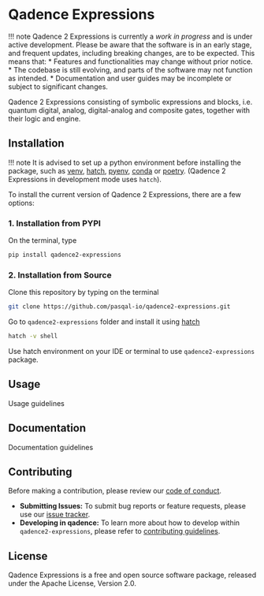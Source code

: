 # Qadence Expressions

!!! note
    Qadence 2 Expressions is currently a *work in progress* and is under active development. Please be aware that the software is in an early stage, and frequent updates, including breaking changes, are to be expected. This means that:
    * Features and functionalities may change without prior notice.
    * The codebase is still evolving, and parts of the software may not function as intended.
    * Documentation and user guides may be incomplete or subject to significant changes.

Qadence 2 Expressions consisting of symbolic expressions and blocks, i.e. quantum digital, analog, digital-analog and composite gates, together with their logic and engine.

## Installation

!!! note
    It is advised to set up a python environment before installing the package, such as [venv](https://docs.python.org/3/library/venv.html#creating-virtual-environments), [hatch](https://hatch.pypa.io/latest/), [pyenv](https://github.com/pyenv/pyenv), [conda](https://docs.conda.io/projects/conda/en/latest/user-guide/install/index.html) or [poetry](https://python-poetry.org/). (Qadence 2 Expressions in development mode uses `hatch`).

To install the current version of Qadence 2 Expressions, there are a few options:

### 1. Installation from PYPI

On the terminal, type

```bash
pip install qadence2-expressions
```

### 2. Installation from Source

Clone this repository by typing on the terminal

```bash
git clone https://github.com/pasqal-io/qadence2-expressions.git
```

Go to `qadence2-expressions` folder and install it using [hatch](https://hatch.pypa.io/latest/)

```bash
hatch -v shell
```

Use hatch environment on your IDE or terminal to use `qadence2-expressions` package.

## Usage

Usage guidelines

## Documentation

Documentation guidelines

## Contributing

Before making a contribution, please review our [code of conduct](getting_started/CODE_OF_CONDUCT.md).

- **Submitting Issues:** To submit bug reports or feature requests, please use our [issue tracker](https://github.com/pasqal-io/qadence2-expressions/issues).
- **Developing in qadence:** To learn more about how to develop within `qadence2-expressions`, please refer to [contributing guidelines](getting_started/CONTRIBUTING.md).

## License

Qadence Expressions is a free and open source software package, released under the Apache License, Version 2.0.
